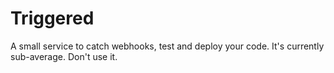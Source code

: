 # Triggered
A small service to catch webhooks, test and deploy your code. It's currently sub-average. Don't use it.
